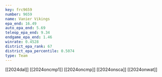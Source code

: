 ```yaml
---
key: frc9659
number: 9659
name: Vanier Vikings
epa_end: 16.49
auto_epa_end: 5.69
teleop_epa_end: 9.34
endgame_epa_end: 1.46
winrate: 0.4528
district_epa_rank: 67
district_epa_percentile: 0.5074
type: Team
---
```

[[2024dal]]
[[2024oncmp1]]
[[2024oncmp]]
[[2024onsca]]
[[2024onwat]]
